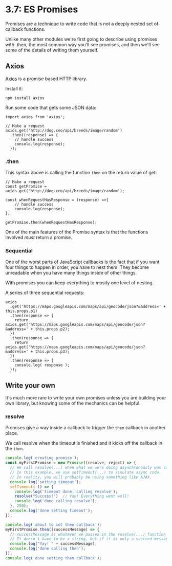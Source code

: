 # 3.7: ES Promises

Promises are a technique to write code that is not a deeply nested set of callback functions.

Unlike many other modules we're first going to describe using promises with .then, the most common way you'll see promises, and then we'll see some of the details of writing them yourself.

## Axios

[Axios](https://www.npmjs.com/package/axios) is a promise based HTTP library.

Install it:

```text
npm install axios
```

Run some code that gets some JSON data:

```text
import axios from 'axios';
 
// Make a request
axios.get('http://dog.ceo/api/breeds/image/random')
  .then((response) => {
    // handle success
    console.log(response);
  });
```

### .then

This syntax above is calling the function `then` on the return value of get:

```text
// Make a request
const getPromise = axios.get('http://dog.ceo/api/breeds/image/random');

const whenRequestHasResponse = (response) =>{
    // handle success
    console.log(response);
};

getPromise.then(whenRequestHasResponse);
```

One of the main features of the Promise syntax is that the functions involved _must_ return a promise.

### Sequential

One of the worst parts of JavaScript callbacks is the fact that if you want four things to happen in order,  you have to nest them. They become unreadable when you have many things inside of other things.

With promises you can keep everything to mostly one level of nesting.

A series of three sequential requests:

```text
axios
  .get('https://maps.googleapis.com/maps/api/geocode/json?&address=' + this.props.p1)
  .then(response => {
    return axios.get('https://maps.googleapis.com/maps/api/geocode/json?&address=' + this.props.p2);
  })
  .then(response => {
    return axios.get('https://maps.googleapis.com/maps/api/geocode/json?&address=' + this.props.p3);
  })
  .then(response => {
    console.log( response );
  });
```

## Write your own

It's much more rare to write your own promises unless you are building your own library, but knowing some of the mechanics can be helpful.

### resolve

Promises give a way inside a callback to trigger the `then` callback in another place.

We call resolve when the timeout is finished and it kicks off the callback in the `then`. 

```javascript
console.log('creating promise');
const myFirstPromise = new Promise((resolve, reject) => {
  // We call resolve(...) when what we were doing asynchronously was successful, and reject(...) when it failed.
  // In this example, we use setTimeout(...) to simulate async code. 
  // In reality, you will probably be using something like AJAX.
  console.log('setting timeout');
  setTimeout( () => {
    console.log('timeout done, calling resolve');
    resolve("Success!")  // Yay! Everything went well!
    console.log('done calling resolve');
  }, 250);
  console.log('done setting timeout');
});

console.log('about to set then callback');
myFirstPromise.then((successMessage) => {
  // successMessage is whatever we passed in the resolve(...) function above.
  // It doesn't have to be a string, but if it is only a succeed message, it probably will be.
  console.log("Yay! " + successMessage);
  console.log('done calling then');
});
console.log('done setting then callback');
```

